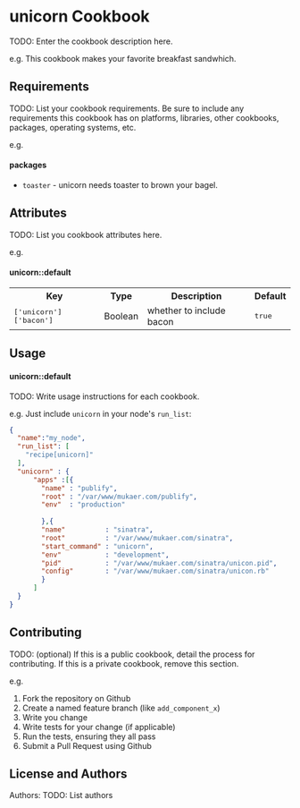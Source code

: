 unicorn Cookbook
================
TODO: Enter the cookbook description here.

e.g.
This cookbook makes your favorite breakfast sandwhich.

Requirements
------------
TODO: List your cookbook requirements. Be sure to include any requirements this cookbook has on platforms, libraries, other cookbooks, packages, operating systems, etc.

e.g.
#### packages
- `toaster` - unicorn needs toaster to brown your bagel.

Attributes
----------
TODO: List you cookbook attributes here.

e.g.
#### unicorn::default
<table>
  <tr>
    <th>Key</th>
    <th>Type</th>
    <th>Description</th>
    <th>Default</th>
  </tr>
  <tr>
    <td><tt>['unicorn']['bacon']</tt></td>
    <td>Boolean</td>
    <td>whether to include bacon</td>
    <td><tt>true</tt></td>
  </tr>
</table>

Usage
-----
#### unicorn::default
TODO: Write usage instructions for each cookbook.

e.g.
Just include `unicorn` in your node's `run_list`:

```json
{
  "name":"my_node",
  "run_list": [
    "recipe[unicorn]"
  ],
  "unicorn" : {
      "apps" :[{
        "name" : "publify",
        "root" : "/var/www/mukaer.com/publify",
        "env"  : "production"
        
        },{
        "name"          : "sinatra",
        "root"          : "/var/www/mukaer.com/sinatra",
        "start_command" : "unicorn",
        "env"           : "development",
        "pid"           : "/var/www/mukaer.com/sinatra/unicon.pid",
        "config"        : "/var/www/mukaer.com/sinatra/unicon.rb"
        }
      ]
  }
}
```

Contributing
------------
TODO: (optional) If this is a public cookbook, detail the process for contributing. If this is a private cookbook, remove this section.

e.g.
1. Fork the repository on Github
2. Create a named feature branch (like `add_component_x`)
3. Write you change
4. Write tests for your change (if applicable)
5. Run the tests, ensuring they all pass
6. Submit a Pull Request using Github

License and Authors
-------------------
Authors: TODO: List authors
